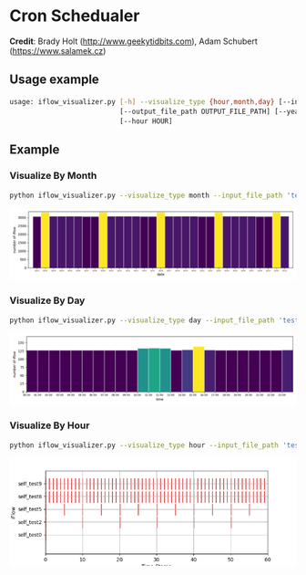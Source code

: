 # Cron Schedualer


**Credit**: Brady Holt (http://www.geekytidbits.com), Adam Schubert (https://www.salamek.cz)  



## Usage example
```bash
usage: iflow_visualizer.py [-h] --visualize_type {hour,month,day} [--input_file_path INPUT_FILE_PATH]
                           [--output_file_path OUTPUT_FILE_PATH] [--year YEAR] [--month MONTH] [--day DAY]     
                           [--hour HOUR]
```

## Example
### Visualize By Month
```bash
python iflow_visualizer.py --visualize_type month --input_file_path 'test.json'  --month 10    
```
![Alt text](https://github.com/WINTERNATIONNN/cron_schedualer/blob/f056f9bd55f8d5755fa3ad5347cfbf62ba6029dc/examples/Figure_by_month.png)

### Visualize By Day
```bash
python iflow_visualizer.py --visualize_type day --input_file_path 'test.json'  --month 10 --day 2 
```
![Alt text](https://github.com/WINTERNATIONNN/cron_schedualer/blob/f056f9bd55f8d5755fa3ad5347cfbf62ba6029dc/examples/Figure_by_day.png)
### Visualize By Hour
```bash
python iflow_visualizer.py --visualize_type hour --input_file_path 'test.json'  --month 10 --day 2 --hour 15     
```
![Alt text](https://github.com/WINTERNATIONNN/cron_schedualer/blob/f056f9bd55f8d5755fa3ad5347cfbf62ba6029dc/examples/Figure_by_hour.png)




